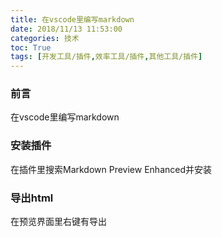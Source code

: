 ```yaml
---
title: 在vscode里编写markdown
date: 2018/11/13 11:53:00
categories: 技术
toc: True
tags: [开发工具/插件,效率工具/插件,其他工具/插件]
---
```


### 前言
在vscode里编写markdown

### 安装插件
在插件里搜索Markdown Preview Enhanced并安装

### 导出html
在预览界面里右键有导出